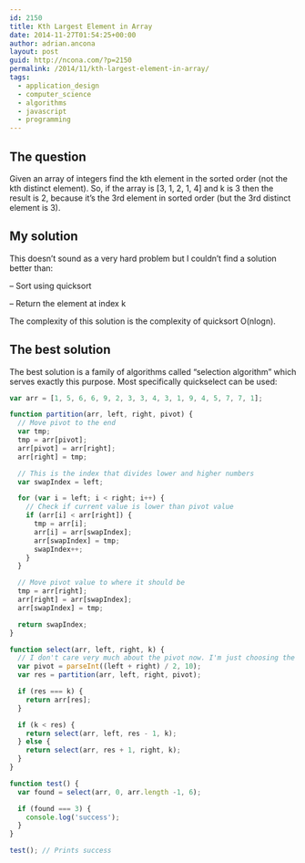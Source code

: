 ```yaml
---
id: 2150
title: Kth Largest Element in Array
date: 2014-11-27T01:54:25+00:00
author: adrian.ancona
layout: post
guid: http://ncona.com/?p=2150
permalink: /2014/11/kth-largest-element-in-array/
tags:
  - application_design
  - computer_science
  - algorithms
  - javascript
  - programming
---
```

## The question

Given an array of integers find the kth element in the sorted order (not the kth distinct element). So, if the array is [3, 1, 2, 1, 4] and k is 3 then the result is 2, because it’s the 3rd element in sorted order (but the 3rd distinct element is 3).

## My solution

This doesn&#8217;t sound as a very hard problem but I couldn&#8217;t find a solution better than:

&#8211; Sort using quicksort
  
&#8211; Return the element at index k

The complexity of this solution is the complexity of quicksort O(nlogn).

<!--more-->

## The best solution

The best solution is a family of algorithms called &#8220;selection algorithm&#8221; which serves exactly this purpose. Most specifically quickselect can be used:

```js
var arr = [1, 5, 6, 6, 9, 2, 3, 3, 4, 3, 1, 9, 4, 5, 7, 7, 1];

function partition(arr, left, right, pivot) {
  // Move pivot to the end
  var tmp;
  tmp = arr[pivot];
  arr[pivot] = arr[right];
  arr[right] = tmp;

  // This is the index that divides lower and higher numbers
  var swapIndex = left;

  for (var i = left; i < right; i++) {
    // Check if current value is lower than pivot value
    if (arr[i] < arr[right]) {
      tmp = arr[i];
      arr[i] = arr[swapIndex];
      arr[swapIndex] = tmp;
      swapIndex++;
    }
  }

  // Move pivot value to where it should be
  tmp = arr[right];
  arr[right] = arr[swapIndex];
  arr[swapIndex] = tmp;

  return swapIndex;
}

function select(arr, left, right, k) {
  // I don't care very much about the pivot now. I'm just choosing the middle.
  var pivot = parseInt((left + right) / 2, 10);
  var res = partition(arr, left, right, pivot);

  if (res === k) {
    return arr[res];
  }

  if (k < res) {
    return select(arr, left, res - 1, k);
  } else {
    return select(arr, res + 1, right, k);
  }
}

function test() {
  var found = select(arr, 0, arr.length -1, 6);

  if (found === 3) {
    console.log('success');
  }
}

test(); // Prints success
```
